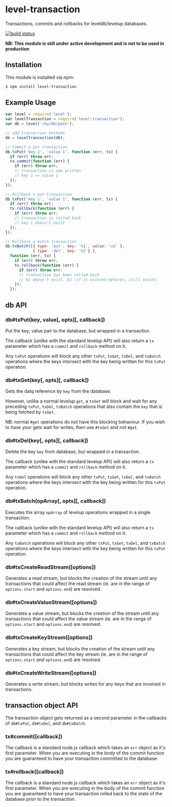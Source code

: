 # level-transaction

Transactions, commits and rollbacks for leveldb/levelup databases.

[![build status](https://secure.travis-ci.org/eugeneware/level-transaction.png)](http://travis-ci.org/eugeneware/level-transaction)

**NB: This module is still under active development and is not to be used in production**

## Installation

This module is installed via npm:

``` bash
$ npm install level-transaction
```

## Example Usage

``` js
var level = require('level');
var levelTransaction = require('level-transaction');
var db = level('/my/db/path');

// add transaction methods
db = levelTransaction(db);

// Commit a put transaction
db.txPut('key 1', 'value 1', function (err, tx) {
  if (err) throw err;
  tx.commit(function (err) {
    if (err) throw err;
    // transaction is now written
    // key 1 => value 1
  });
});

// Rollback a put transaction
db.txPut('key 1', 'value 1', function (err, tx) {
  if (err) throw err;
  tx.rollback(function (err) {
    if (err) throw err;
    // transaction is rolled back
    // key 1 doesn't exist
  });
});

// Rollback a batch transaction
db.txBatch([{ type: 'put', key: 'k1', value: 'v2' },
            { type: 'del', key: 'k2'} ],
  function (err, tx) {
    if (err) throw err;
    tx.rollback(function (err) {
      if (err) throw err;
      // transaction has been rolled back
      // k1 doesn't exist, k2 (if it existed before), still exists
    });
  });
```

## db API

### db#txPut(key, value[, opts][, callback])

Put the key, value pair to the database, but wrapped in a transaction.

The callback (unlike with the standard levelup API) will also return a `tx`
parameter which has a `commit` and `rollback` method on it.

Any `txPut` operations will block any other `txPut`, `txGet`, `txDel`, and
`txBatch` operations where the keys intersect with the key being written for
this `txPut` operation.

### db#txGet(key[, opts][, callback])

Gets the datq reference by `key` from the database.

However, unlike a normal levelup `get`, a `txGet` will block and wait for
any preceding `txPut`, `txDel`, `txBatch` operations that also contain the
`key` that is being fetched by `txGet`.

NB: normal `#get` operations do not have this blocking behaviour. If you wish
to have your gets wait for writes, then use `#txGet` and not `#get`.

### db#txDel(key[, opts][, callback])

Delete the key `key` from database, but wrapped in a transaction.

The callback (unlike with the standard levelup API) will also return a `tx`
parameter which has a `commit` and `rollback` method on it.

Any `txDel` operations will block any other `txPut`, `txGet`, `txDel`, and
`txBatch` operations where the keys intersect with the key being written for
this `txPut` operation.

### db#txBatch(opArray[, opts][, callback])

Executes the array `opArray` of levelup operations wrapped in a single
transaction.

The callback (unlike with the standard levelup API) will also return a `tx`
parameter which has a `commit` and `rollback` method on it.

Any `txBatch` operations will block any other `txPut`, `txGet`, `txDel`, and
`txBatch` operations where the keys intersect with the key being written for
this `txPut` operation.

### db#txCreateReadStream([options])

Generates a read stream, but blocks the creation of the stream until any
transactions that could affect the read stream (ie. are in the range of
`options.start` and `options.end`) are resolved.

### db#txCreateValueStream([options])

Generates a value stream, but blocks the creation of the stream until any
transactions that could affect the value stream (ie. are in the range of
`options.start` and `options.end`) are resolved.

### db#txCreateKeyStream([options])

Generates a key stream, but blocks the creation of the stream until any
transactions that could affect the key stream (ie. are in the range of
`options.start` and `options.end`) are resolved.

### db#txCreateWriteStream([options])

Generates a write stream, but blocks writes for any keys that are involved in
transactions.

## transaction object API

The transaction object gets returned as a second parameter in the callbacks of
`db#txPut`, `db#txDel`, and `db#txBatch`.

### tx#commit([callback])

The callback is a standard node.js callback which takes an `err` object as it's
first parameter. When you are executing in the body of the commit function
you are guaranteed to have your transaction committed to the database.

### tx#rollback([callback])

The callback is a standard node.js callback which takes an `err` object as it's
first parameter. When you are executing in the body of the commit function
you are guaranteed to have your transaction rolled back to the state of the
database prior to the transaction.
